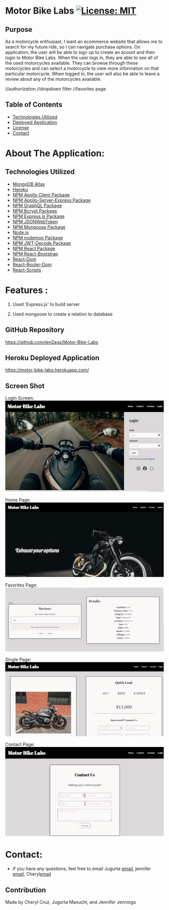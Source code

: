 # Motor Bike Labs  [![License: MIT](https://img.shields.io/github/license/CailinBellWold/Book-Search-Engine?style=plastic)](https://opensource.org/licenses/MIT)

## Purpose
As a motorcycle enthusiast, I want an ecommerce website that allows me to search for my future ride, so I can navigate purchase options. On application, the user will be able to sign up to create an acount and then login to Motor Bike Labs. When the user logs in, they are able to see all of the used motorcycles available. They can browse through these motorcycles and can select a motorcycle to view more information on that particular motorcycle. When logged in, the user will also be able to leave a review about any of the motorcycles available.

//authorization
//dropdown filter
//favorites page


## Table of Contents
- [Technologies Utilized](#Technologies)
- [Deployed Application](#Deployed)
- [License](#MIT)
- [Contact](#Contact)


# About The Application:
  


## Technologies Utilized
- [MongoDB Atlas](https://www.mongodb.com/cloud/atlas)
- [Heroku](https://www.heroku.com)
- [NPM Apollo Client Package](https://www.npmjs.com/package/stripe)
- [NPM Apollo-Server-Express Package](https://www.npmjs.com/package/apollo-server-express)
- [NPM GraphQL Package](https://www.npmjs.com/package/graphql)
- [NPM Bcrypt Package](https://www.npmjs.com/package/bcrypt)
- [NPM Express.js Package](https://www.npmjs.com/package/express)
- [NPM JSONWebToken](https://www.npmjs.com/package/jsonwebtoken)
- [NPM Mongoose Package](https://www.npmjs.com/package/mongoose)
- [Node.js](https://nodejs.org/en/)
- [NPM nodemon Package](https://www.npmjs.com/package/nodemon)
- [NPM JWT-Decode Package](https://www.npmjs.com/package/jwt-decode)
- [NPM React Package](https://www.npmjs.com/package/react)
- [NPM React-Bootstrap](https://www.npmjs.com/package/react-bootstrap)
- [React-Dom](https://www.npmjs.com/package/react-dom)
- [React-Router-Dom](https://www.npmjs.com/package/react-router-dom)
- [React-Scripts](https://www.npmjs.com/package/react-scripts)


# Features :

1. Used 'Express.js' to build server

2. Used mongoose to create a relation to database 


## GitHub Repository
https://github.com/jen2ags/Motor-Bike-Labs

## Heroku Deployed Application
https://motor-bike-labs.herokuapp.com/


## Screen Shot
Login Screen:
![Screenshot](images/5.png)

Home Page:
![Screenshot ](images/1.png)

Favorites Page:
![Screenshot](images/4.png)

Single Page:
![Screenshot](images/3.png)

Contact Page:
![Screenshot](images/6.png)

# Contact:

* If you have any questions, feel free to email Jugurta [email](mailto:djigo.maouchi@yahoo.com),  jennifer [email](mailto:), Cheryl[email](mailto:)


## Contribution
Made by Cheryl Cruz, Jugurta Maouchi, and Jennifer Jennings